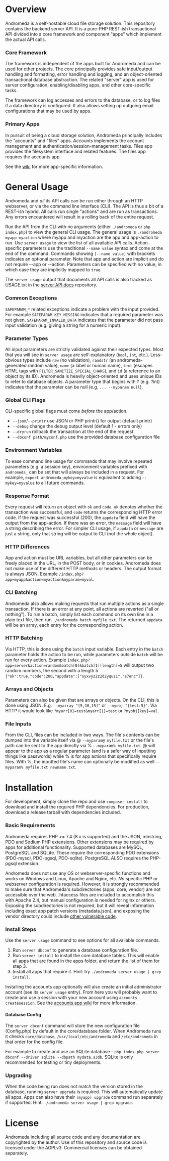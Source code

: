 # Overview

Andromeda is a self-hostable cloud file storage solution.  This repository contains the backend server API.  It is a pure-PHP REST-ish transactional API divided into a core framework and component "apps" which implement the actual API calls.

### Core Framework
The framework is independent of the apps built for Andromeda and can be used for other projects.  The core principally provides safe input/output handling and formatting, error handling and logging, and an object-oriented transactional database abstraction.  The related "server" app is used for server configuration, enabling/disabling apps, and other core-specific tasks.  

The framework can log accesses and errors to the database, or to log files if a data directory is configured.  It also allows setting up outgoing email configurations that may be used by apps.

### Primary Apps
In pursuit of being a cloud storage solution, Andromeda principally includes the "accounts" and "files" apps.  Accounts implements the account management and authentication/session-management tasks.  Files app provides the filesystem interface and related features.  The files app requires the accounts app.

See the [wiki](https://github.com/lightray22/andromeda-server/wiki) for more app-specific information.

# General Usage

Andromeda and *all* its API calls can be run either through an HTTP webserver, or via the command line interface (CLI).  The API is thus a bit of a REST-ish hybrid.  All calls run single "actions" and are run as transactions.  Any errors encountered will result in a rolling back of the entire request. 

Run the API from the CLI with no arguments (either `./andromeda` or `php index.php`) to view the general CLI usage.  The general usage is `./andromeda myapp myaction` where myapp and myaction are the app and app-action to run.  Use `server usage` to view the list of all available API calls.  Action-specific parameters use the traditional `--name value` syntax and come at the end of the command.  Commands showing `[--name value]` with brackets indicates an optional parameter. Note that app and action are implicit and do not require --app or --action.  Parameters can be specified with no value, in which case they are implicitly mapped to `true`.  

The `server usage` output that documents all API calls is also tracked as USAGE.txt in the [server API docs](https://github.com/lightray22/andromeda-server-docs) repository.

### Common Exceptions

`SAFEPARAM_*` related exceptions indicate a problem with the input provided.  For example `SAFEPARAM_KEY_MISSING` indicates that a required parameter was not given.  `SAFEPARAM_INVALID_DATA` indicates that the parameter did not pass input validation (e.g. giving a string for a numeric input).  

### Parameter Types

All input parameters are strictly validated against their expected types.  Most that you will see in `server usage` are self-explanatory (`bool`, `int`, etc.).  Less-obvious types include `raw` (no validation), `randstr` (an andromeda-generated random value), `name` (a label or human name), `text` (escapes HTML tags with `FILTER_SANITIZE_SPECIAL_CHARS`), and  `id` (a reference to an object by its ID).  Andromeda is heavily object-oriented and uses unique IDs to refer to database objects.  A parameter type that begins with ? (e.g. ?int) indicates that the parameter can be null (e.g. `... --myparam null`).  

### Global CLI Flags
CLI-specific global flags must come *before* the app/action.
* `--json`/`--printr` use JSON or PHP printr() for output (default printr)
* `--debug` change the debug output level (default 1 - errors only)
* `--dryrun` rollback the transaction at the end of the request
* `--dbconf path/myconf.php` use the provided database configuration file

### Environment Variables
To ease command line usage for commands that may involve repeated parameters (e.g. a session key), environment variables prefixed with `andromeda_` can be set that will always be included in a request.  For example, `export andromeda_mykey=myvalue` is equivalent to adding `--mykey=myvalue` to all future commands.

### Response Format
Every request will return an object with `ok` and `code`.  `ok` denotes whether the transaction was successful, and `code` returns the corresponding HTTP error code. If the request was successful (200), the `appdata` field will have the output from the app-action.  If there was an error, the `message` field will have a string describing the error.  For simpler CLI usage, if `appdata` or `message` are just a string, only that string will be output to CLI (not the whole object).  

### HTTP Differences

App and action must be URL variables, but all other parameters can be freely placed in the URL, in the POST body, or in cookies.  Andromeda does not make use of the different HTTP methods or headers.  The output format is always JSON.  Example `/index.php?app=myapp&action=myaction&myparam=myval`.  

### CLI Batching
Andromeda also allows making requests that run multiple actions as a single transaction.  If there is an error at any point, all actions are reverted ("all or nothing").  To run a batch, simply list each command on its own line in a plain text file, then run `./andromeda batch myfile.txt`.  The returned `appdata` will be an array, each entry for the corresponding action.

### HTTP Batching

Via HTTP, this is done using the `batch` input variable.  Each entry in the `batch` parameter holds the action to be run, while parameters outside `batch` will be run for every action.  Example `index.php?app=server&action=random&batch[0]&batch[1][length]=5` will output two random numbers, the second with a length 5 `{"ok":true,"code":200,"appdata":["oyxvyz2z2d2yqus1","s7enc"]}`.

### Arrays and Objects
Parameters can also be given that are arrays or objects.  On the CLI, this is done using JSON.  E.g. `--myarray "[5,10,15]"` or `--myobj "{test:5}"`.  Via HTTP it would look like `?myarr[0]=test&myarr[1]=test` or `?myobj[key]=val`.

### File Inputs
From the CLI, files can be included in two ways.  The file's contents can be dumped into the variable itself via @ `--myparam@ myfile.txt` or the file's path can be sent to the app directly via % `--myparam% myfile.txt`.  @ will appear to the app as a regular parameter (and is a safer way of inputting things like passwords) while % is for app actions that specifically require files.  With %, the inputted file's name can optionally be modified as well `--myparam% myfile.txt newname.txt`.  


# Installation

For development, simply clone the repo and use `composer install` to download and install the required PHP dependencies.  For production, download a release tarball with dependencies included.

### Basic Requirements
Andromeda requires PHP >= 7.4 (8.x is supported) and the JSON, mbstring, PDO and Sodium PHP extensions.  Other extensions may be required by apps for additional functionality.  Supported databases are MySQL, PostgreSQL and SQLite. These require the corresponding PDO extensions (PDO-mysql, PDO-pgsql, PDO-sqlite).  PostgreSQL ALSO requires the PHP-pgsql extension.

Andromeda does not use any OS or webserver-specific functions and works on Windows and Linux, Apache and Nginx, etc.  *No* specific PHP or webserver configuration is required.  However, it is strongly recommended to make sure that Andromeda's subdirectories (apps, core, vendor) are not accessible over the web.  .htaccess files are included to accomplish this with Apache 2.4, but manual configuration is needed for nginx or others.  Exposing the subdirectories is not required, but it will reveal information including exact app patch versions (metadata.json), and exposing the vendor directory could include [other vulnerable code](https://thephp.cc/articles/phpunit-a-security-risk).

### Install Steps

Use the `server usage` command to see options for all available commands.

1. Run `server dbconf` to generate a database configuration file.
2. Run `server install` to install the core database tables.  This will enable all apps that are found in the apps folder, and return the list of them for step 3.
3. Install all apps that require it.  Hint: try `./andromeda server usage | grep install`.

Installing the accounts app optionally will also create an initial administrator account (see its `server usage` entry).  From here you will probably want to create and use a session with your new account using `accounts createsession`.  See the [accounts app wiki](https://github.com/lightray22/andromeda-server/wiki/Accounts-App#clients-and-sessions) for more information.

#### Database Config
The `server dbconf` command will store the new configuration file (Config.php) by default in the core/database folder.  When Andromeda runs it checks `core/database`, `/usr/local/etc/andromeda` and `/etc/andromeda` in that order for the config file.  

For example to create and use an SQLite database - `php index.php server dbconf --driver sqlite --dbpath mydata.s3db`.  SQLite is only recommended for testing or tiny deployments.

### Upgrading
When the code being run does not match the version stored in the database, running `server upgrade` is required. This will automatically update all apps.  Apps can also have their `(myapp) upgrade` command run separately if supported. Hint: `./andromeda server usage | grep upgrade`.


# License

Andromeda including all source code and any documentation are copyrighted by the author.  Use of this repository and source code is licensed under the AGPLv3.  Commercial licenses can be obtained separately.

